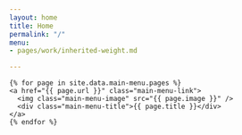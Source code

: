 ```yaml
---
layout: home
title: Home
permalink: "/"
menu:
- pages/work/inherited-weight.md

---
```

<main id="main-menu">

    {% for page in site.data.main-menu.pages %}
    <a href="{{ page.url }}" class="main-menu-link">
      <img class="main-menu-image" src="{{ page.image }}" />
      <div class="main-menu-title">{{ page.title }}</div>
    </a>
    {% endfor %}


  </main>
